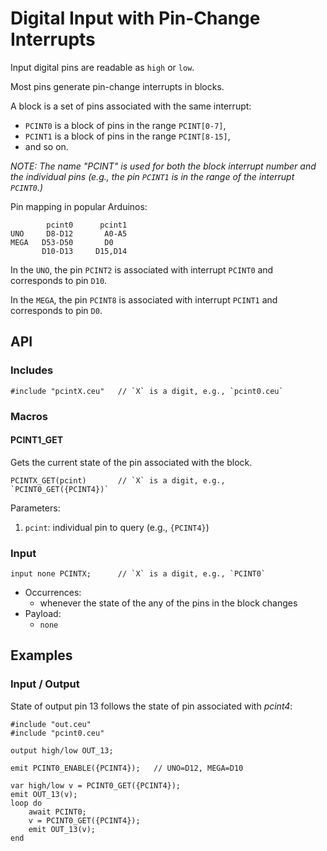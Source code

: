 # Digital Input with Pin-Change Interrupts

Input digital pins are readable as `high` or `low`.

Most pins generate pin-change interrupts in blocks.

A block is a set of pins associated with the same interrupt:
- `PCINT0` is a block of pins in the range `PCINT[0-7]`,
- `PCINT1` is a block of pins in the range `PCINT[8-15]`,
- and so on.

*NOTE: The name "PCINT" is used for both the block interrupt number and the
individual pins (e.g., the pin `PCINT1` is in the range of the interrupt
`PCINT0`.)*

Pin mapping in popular Arduinos:

```
        pcint0      pcint1
UNO     D8-D12       A0-A5
MEGA   D53-D50       D0
       D10-D13     D15,D14

```

In the `UNO`, the pin `PCINT2` is associated with interrupt `PCINT0` and
corresponds to pin `D10`.

In the `MEGA`, the pin `PCINT8` is associated with interrupt `PCINT1` and
corresponds to pin `D0`.

## API

### Includes

```
#include "pcintX.ceu"   // `X` is a digit, e.g., `pcint0.ceu`
```

### Macros

#### PCINT1_GET

Gets the current state of the pin associated with the block.

```
PCINTX_GET(pcint)       // `X` is a digit, e.g., `PCINT0_GET({PCINT4})`
```

Parameters:

1. `pcint`: individual pin to query (e.g., `{PCINT4}`)

### Input

```
input none PCINTX;      // `X` is a digit, e.g., `PCINT0`
```

- Occurrences:
    - whenever the state of the any of the pins in the block changes
- Payload:
    - `none`

## Examples

### Input / Output

State of output pin 13 follows the state of pin associated with *pcint4*:

```
#include "out.ceu"
#include "pcint0.ceu"

output high/low OUT_13;

emit PCINT0_ENABLE({PCINT4});   // UNO=D12, MEGA=D10

var high/low v = PCINT0_GET({PCINT4});
emit OUT_13(v);
loop do
    await PCINT0;
    v = PCINT0_GET({PCINT4});
    emit OUT_13(v);
end
```
